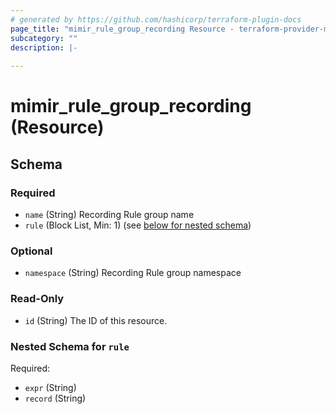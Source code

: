 ```yaml
---
# generated by https://github.com/hashicorp/terraform-plugin-docs
page_title: "mimir_rule_group_recording Resource - terraform-provider-mimir"
subcategory: ""
description: |-
  
---
```


# mimir_rule_group_recording (Resource)





<!-- schema generated by tfplugindocs -->
## Schema

### Required

- `name` (String) Recording Rule group name
- `rule` (Block List, Min: 1) (see [below for nested schema](#nestedblock--rule))

### Optional

- `namespace` (String) Recording Rule group namespace

### Read-Only

- `id` (String) The ID of this resource.

<a id="nestedblock--rule"></a>
### Nested Schema for `rule`

Required:

- `expr` (String)
- `record` (String)


